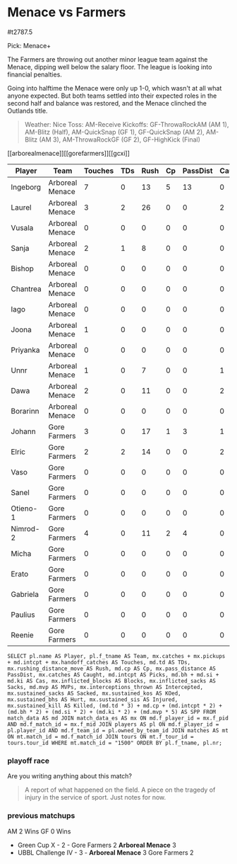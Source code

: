 # Menace vs Farmers

#t2787.5

Pick: Menace+

The Farmers are throwing out another minor league team against the Menace, dipping well below the salary floor. The league is looking into financial penalties.

Going into halftime the Menace were only up 1-0, which wasn't at all what anyone expected. But both teams settled into their expected roles in the second half and balance was restored, and the Menace clinched the Outlands title.

> Weather: Nice
> Toss: AM-Receive
> Kickoffs: GF-ThrowaRockAM (AM 1), AM-Blitz (Half), AM-QuickSnap (GF 1), GF-QuickSnap (AM 2), AM-Blitz (AM 3), AM-ThrowaRockGF (GF 2), GF-HighKick (Final)

[[arborealmenace]][[gorefarmers]][[gcxi]]



| Player    | Team            | Touches | TDs  | Rush | Cp   | PassDist | Caught | Picks | Cas  | Blocks | Sacks | MVPs | Intercepted | Sacked | KOed | Hurt | Injured | Killed | SPP  |
|-----------|-----------------|---------|------|------|------|----------|--------|-------|------|--------|-------|------|-------------|--------|------|------|---------|--------|------|
| Ingeborg | Arboreal Menace |       7 |    0 |   13 |    5 |       13 |      0 |     0 |    0 |      0 |     0 |    0 |           0 |      0 |    0 |    0 |       0 |      0 |    5 |
| Laurel   | Arboreal Menace |       3 |    2 |   26 |    0 |        0 |      2 |     0 |    0 |      0 |     0 |    0 |           0 |      0 |    1 |    0 |       0 |      0 |    6 |
| Vusala   | Arboreal Menace |       0 |    0 |    0 |    0 |        0 |      0 |     0 |    0 |      0 |     0 |    0 |           0 |      0 |    0 |    0 |       0 |      0 |    0 |
| Sanja    | Arboreal Menace |       2 |    1 |    8 |    0 |        0 |      0 |     0 |    0 |      6 |     0 |    0 |           0 |      0 |    1 |    0 |       0 |      0 |    3 |
| Bishop   | Arboreal Menace |       0 |    0 |    0 |    0 |        0 |      0 |     0 |    0 |      2 |     0 |    0 |           0 |      0 |    0 |    0 |       0 |      0 |    0 |
| Chantrea | Arboreal Menace |       0 |    0 |    0 |    0 |        0 |      0 |     0 |    1 |      1 |     0 |    0 |           0 |      0 |    0 |    0 |       1 |      0 |    2 |
| Iago     | Arboreal Menace |       0 |    0 |    0 |    0 |        0 |      0 |     0 |    0 |      1 |     0 |    0 |           0 |      0 |    1 |    0 |       0 |      0 |    0 |
| Joona    | Arboreal Menace |       1 |    0 |    0 |    0 |        0 |      0 |     0 |    0 |      2 |     0 |    0 |           0 |      0 |    0 |    1 |       0 |      0 |    0 |
| Priyanka | Arboreal Menace |       0 |    0 |    0 |    0 |        0 |      0 |     0 |    0 |      0 |     0 |    0 |           0 |      0 |    1 |    0 |       0 |      0 |    0 |
| Unnr     | Arboreal Menace |       1 |    0 |    7 |    0 |        0 |      1 |     0 |    0 |      3 |     1 |    0 |           0 |      1 |    1 |    0 |       0 |      0 |    0 |
| Dawa     | Arboreal Menace |       2 |    0 |   11 |    0 |        0 |      2 |     0 |    0 |      1 |     0 |    0 |           0 |      1 |    1 |    0 |       0 |      0 |    0 |
| Borarinn | Arboreal Menace |       0 |    0 |    0 |    0 |        0 |      0 |     0 |    1 |      6 |     0 |    1 |           0 |      0 |    0 |    0 |       0 |      0 |    7 |
| Johann   | Gore Farmers    |       3 |    0 |   17 |    1 |        3 |      1 |     0 |    0 |      0 |     0 |    0 |           0 |      1 |    0 |    0 |       0 |      0 |    1 |
| Elric    | Gore Farmers    |       2 |    2 |   14 |    0 |        0 |      2 |     0 |    0 |      6 |     0 |    0 |           0 |      0 |    0 |    0 |       0 |      0 |    6 |
| Vaso     | Gore Farmers    |       0 |    0 |    0 |    0 |        0 |      0 |     0 |    0 |      3 |     0 |    0 |           0 |      0 |    0 |    0 |       0 |      0 |    0 |
| Sanel    | Gore Farmers    |       0 |    0 |    0 |    0 |        0 |      0 |     0 |    1 |      5 |     1 |    1 |           0 |      0 |    0 |    0 |       0 |      0 |    7 |
| Otieno-1 | Gore Farmers    |       0 |    0 |    0 |    0 |        0 |      0 |     0 |    1 |      4 |     0 |    0 |           0 |      0 |    0 |    0 |       0 |      0 |    2 |
| Nimrod-2 | Gore Farmers    |       4 |    0 |   11 |    2 |        4 |      0 |     0 |    0 |      2 |     0 |    0 |           0 |      0 |    0 |    0 |       0 |      0 |    2 |
| Micha    | Gore Farmers    |       0 |    0 |    0 |    0 |        0 |      0 |     0 |    0 |      1 |     0 |    0 |           0 |      0 |    0 |    0 |       0 |      0 |    0 |
| Erato    | Gore Farmers    |       0 |    0 |    0 |    0 |        0 |      0 |     0 |    0 |      0 |     0 |    0 |           0 |      0 |    0 |    0 |       0 |      0 |    0 |
| Gabriela | Gore Farmers    |       0 |    0 |    0 |    0 |        0 |      0 |     0 |    0 |      2 |     0 |    0 |           0 |      0 |    0 |    0 |       0 |      0 |    0 |
| Paulius  | Gore Farmers    |       0 |    0 |    0 |    0 |        0 |      0 |     0 |    0 |      5 |     1 |    0 |           0 |      0 |    0 |    1 |       0 |      0 |    0 |
| Reenie   | Gore Farmers    |       0 |    0 |    0 |    0 |        0 |      0 |     0 |    0 |      0 |     0 |    0 |           0 |      0 |    0 |    1 |       0 |      0 |    0 |


```
SELECT pl.name AS Player, pl.f_tname AS Team, mx.catches + mx.pickups + md.intcpt + mx.handoff_catches AS Touches, md.td AS TDs, mx.rushing_distance_move AS Rush, md.cp AS Cp,	mx.pass_distance AS PassDist, mx.catches AS Caught, md.intcpt AS Picks, md.bh + md.si + md.ki AS Cas, mx.inflicted_blocks AS Blocks, mx.inflicted_sacks AS Sacks, md.mvp AS MVPs, mx.interceptions_thrown AS Intercepted, mx.sustained_sacks AS Sacked, mx.sustained_kos AS KOed, mx.sustained_bhs AS Hurt, mx.sustained_sis AS Injured, mx.sustained_kill AS Killed, (md.td * 3) + md.cp + (md.intcpt * 2) + (md.bh * 2) + (md.si * 2) + (md.ki * 2) + (md.mvp * 5) AS SPP FROM match_data AS md JOIN match_data_es AS mx ON md.f_player_id = mx.f_pid AND md.f_match_id = mx.f_mid JOIN players AS pl ON md.f_player_id = pl.player_id AND md.f_team_id = pl.owned_by_team_id JOIN matches AS mt ON mt.match_id = md.f_match_id JOIN tours ON mt.f_tour_id = tours.tour_id WHERE mt.match_id = "1500" ORDER BY pl.f_tname, pl.nr;
```

### playoff race



Are you writing anything about this match?

> A report of what happened on the field.
> A piece on the tragedy of injury in the service of sport.
> Just notes for now.

### previous matchups

AM 2 Wins
GF 0 Wins

* Green Cup X - 2 - Gore Farmers 2 **Arboreal Menace** 3
* UBBL Challenge IV - 3 - **Arboreal Menace** 3 Gore Farmers 2